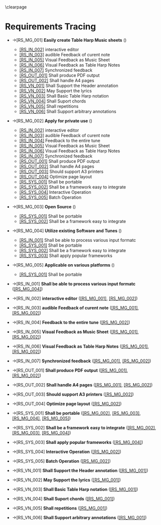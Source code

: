 
\clearpage

# Requirements Tracing

- ->[RS_MG_001] <!-- --> <a id="RT-RS-MG-001"/>**Easily create Table Harp Music sheets**  ()

    - <a href="#RT-RS-IN-002">[RS_IN_002]</a> interactive editor
    - <a href="#RT-RS-IN-003">[RS_IN_003]</a> audible Feedback of curent note
    - <a href="#RT-RS-IN-005">[RS_IN_005]</a> Visual Feedback as Music Sheet
    - <a href="#RT-RS-IN-006">[RS_IN_006]</a> Visual Feedback as Table Harp Notes
    - <a href="#RT-RS-IN-007">[RS_IN_007]</a> Synchronized feedback
    - <a href="#RT-RS-OUT-001">[RS_OUT_001]</a> Shall produce PDF output
    - <a href="#RT-RS-OUT-002">[RS_OUT_002]</a> Shall handle A4 pages
    - <a href="#RT-RS-VN-001">[RS_VN_001]</a> Shall Support the Header annotation
    - <a href="#RT-RS-VN-002">[RS_VN_002]</a> May Support the lyrics
    - <a href="#RT-RS-VN-003">[RS_VN_003]</a> Shall Basic Table Harp notation
    - <a href="#RT-RS-VN-004">[RS_VN_004]</a> Shall Suport chords
    - <a href="#RT-RS-VN-005">[RS_VN_005]</a> Shall repetitions
    - <a href="#RT-RS-VN-006">[RS_VN_006]</a> Shall Support arbitrary annotations

- ->[RS_MG_002] <!-- --> <a id="RT-RS-MG-002"/>**Apply for private use**  ()

    - <a href="#RT-RS-IN-002">[RS_IN_002]</a> interactive editor
    - <a href="#RT-RS-IN-003">[RS_IN_003]</a> audible Feedback of curent note
    - <a href="#RT-RS-IN-004">[RS_IN_004]</a> Feedback to the entire tune
    - <a href="#RT-RS-IN-005">[RS_IN_005]</a> Visual Feedback as Music Sheet
    - <a href="#RT-RS-IN-006">[RS_IN_006]</a> Visual Feedback as Table Harp Notes
    - <a href="#RT-RS-IN-007">[RS_IN_007]</a> Synchronized feedback
    - <a href="#RT-RS-OUT-001">[RS_OUT_001]</a> Shall produce PDF output
    - <a href="#RT-RS-OUT-002">[RS_OUT_002]</a> Shall handle A4 pages
    - <a href="#RT-RS-OUT-003">[RS_OUT_003]</a> Should support A3 printers
    - <a href="#RT-RS-OUT-004">[RS_OUT_004]</a> Optimize page layout
    - <a href="#RT-RS-SYS-001">[RS_SYS_001]</a> Shall be portable
    - <a href="#RT-RS-SYS-002">[RS_SYS_002]</a> Shall be a framework easy to integrate
    - <a href="#RT-RS-SYS-004">[RS_SYS_004]</a> Interactive Operation
    - <a href="#RT-RS-SYS-005">[RS_SYS_005]</a> Batch Operation

- ->[RS_MG_003] <!-- --> <a id="RT-RS-MG-003"/>**Open Source**  ()

    - <a href="#RT-RS-SYS-001">[RS_SYS_001]</a> Shall be portable
    - <a href="#RT-RS-SYS-002">[RS_SYS_002]</a> Shall be a framework easy to integrate

- ->[RS_MG_004] <!-- --> <a id="RT-RS-MG-004"/>**Utilize existing Software and Tunes**  ()

    - <a href="#RT-RS-IN-001">[RS_IN_001]</a> Shall be able to process various input formatc
    - <a href="#RT-RS-SYS-001">[RS_SYS_001]</a> Shall be portable
    - <a href="#RT-RS-SYS-002">[RS_SYS_002]</a> Shall be a framework easy to integrate
    - <a href="#RT-RS-SYS-003">[RS_SYS_003]</a> Shall apply popular frameworks

- ->[RS_MG_005] <!-- --> <a id="RT-RS-MG-005"/>**Applicable on various platforms**  ()

    - <a href="#RT-RS-SYS-001">[RS_SYS_001]</a> Shall be portable

- ->[RS_IN_001] <!-- --> <a id="RT-RS-IN-001"/>**Shall be able to process various input formatc**  (<a href="#RT-RS-MG-004">[RS_MG_004]</a>)


- ->[RS_IN_002] <!-- --> <a id="RT-RS-IN-002"/>**interactive editor**  (<a href="#RT-RS-MG-001">[RS_MG_001]</a>, <a href="#RT-RS-MG-002">[RS_MG_002]</a>)


- ->[RS_IN_003] <!-- --> <a id="RT-RS-IN-003"/>**audible Feedback of curent note**  (<a href="#RT-RS-MG-001">[RS_MG_001]</a>, <a href="#RT-RS-MG-002">[RS_MG_002]</a>)


- ->[RS_IN_004] <!-- --> <a id="RT-RS-IN-004"/>**Feedback to the entire tune**  (<a href="#RT-RS-MG-002">[RS_MG_002]</a>)


- ->[RS_IN_005] <!-- --> <a id="RT-RS-IN-005"/>**Visual Feedback as Music Sheet**  (<a href="#RT-RS-MG-001">[RS_MG_001]</a>, <a href="#RT-RS-MG-002">[RS_MG_002]</a>)


- ->[RS_IN_006] <!-- --> <a id="RT-RS-IN-006"/>**Visual Feedback as Table Harp Notes**  (<a href="#RT-RS-MG-001">[RS_MG_001]</a>, <a href="#RT-RS-MG-002">[RS_MG_002]</a>)


- ->[RS_IN_007] <!-- --> <a id="RT-RS-IN-007"/>**Synchronized feedback**  (<a href="#RT-RS-MG-001">[RS_MG_001]</a>, <a href="#RT-RS-MG-002">[RS_MG_002]</a>)


- ->[RS_OUT_001] <!-- --> <a id="RT-RS-OUT-001"/>**Shall produce PDF output**  (<a href="#RT-RS-MG-001">[RS_MG_001]</a>, <a href="#RT-RS-MG-002">[RS_MG_002]</a>)


- ->[RS_OUT_002] <!-- --> <a id="RT-RS-OUT-002"/>**Shall handle A4 pages**  (<a href="#RT-RS-MG-001">[RS_MG_001]</a>, <a href="#RT-RS-MG-002">[RS_MG_002]</a>)


- ->[RS_OUT_003] <!-- --> <a id="RT-RS-OUT-003"/>**Should support A3 printers**  (<a href="#RT-RS-MG-002">[RS_MG_002]</a>)


- ->[RS_OUT_004] <!-- --> <a id="RT-RS-OUT-004"/>**Optimize page layout**  (<a href="#RT-RS-MG-002">[RS_MG_002]</a>)


- ->[RS_SYS_001] <!-- --> <a id="RT-RS-SYS-001"/>**Shall be portable**  (<a href="#RT-RS-MG-002">[RS_MG_002]</a>, <a href="#RT-RS-MG-003">[RS_MG_003]</a>, <a href="#RT-RS-MG-004">[RS_MG_004]</a>, <a href="#RT-RS-MG-005">[RS_MG_005]</a>)


- ->[RS_SYS_002] <!-- --> <a id="RT-RS-SYS-002"/>**Shall be a framework easy to integrate**  (<a href="#RT-RS-MG-002">[RS_MG_002]</a>, <a href="#RT-RS-MG-003">[RS_MG_003]</a>, <a href="#RT-RS-MG-004">[RS_MG_004]</a>)


- ->[RS_SYS_003] <!-- --> <a id="RT-RS-SYS-003"/>**Shall apply popular frameworks**  (<a href="#RT-RS-MG-004">[RS_MG_004]</a>)


- ->[RS_SYS_004] <!-- --> <a id="RT-RS-SYS-004"/>**Interactive Operation**  (<a href="#RT-RS-MG-002">[RS_MG_002]</a>)


- ->[RS_SYS_005] <!-- --> <a id="RT-RS-SYS-005"/>**Batch Operation**  (<a href="#RT-RS-MG-002">[RS_MG_002]</a>)


- ->[RS_VN_001] <!-- --> <a id="RT-RS-VN-001"/>**Shall Support the Header annotation**  (<a href="#RT-RS-MG-001">[RS_MG_001]</a>)


- ->[RS_VN_002] <!-- --> <a id="RT-RS-VN-002"/>**May Support the lyrics**  (<a href="#RT-RS-MG-001">[RS_MG_001]</a>)


- ->[RS_VN_003] <!-- --> <a id="RT-RS-VN-003"/>**Shall Basic Table Harp notation**  (<a href="#RT-RS-MG-001">[RS_MG_001]</a>)


- ->[RS_VN_004] <!-- --> <a id="RT-RS-VN-004"/>**Shall Suport chords**  (<a href="#RT-RS-MG-001">[RS_MG_001]</a>)


- ->[RS_VN_005] <!-- --> <a id="RT-RS-VN-005"/>**Shall repetitions**  (<a href="#RT-RS-MG-001">[RS_MG_001]</a>)


- ->[RS_VN_006] <!-- --> <a id="RT-RS-VN-006"/>**Shall Support arbitrary annotations**  (<a href="#RT-RS-MG-001">[RS_MG_001]</a>)
